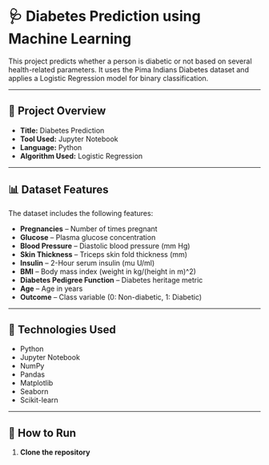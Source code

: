 
# 🩺 Diabetes Prediction using Machine Learning

This project predicts whether a person is diabetic or not based on several health-related parameters. It uses the Pima Indians Diabetes dataset and applies a Logistic Regression model for binary classification.

---

## 📂 Project Overview

- **Title:** Diabetes Prediction
- **Tool Used:** Jupyter Notebook
- **Language:** Python
- **Algorithm Used:** Logistic Regression

---

## 📊 Dataset Features

The dataset includes the following features:

- **Pregnancies** – Number of times pregnant
- **Glucose** – Plasma glucose concentration
- **Blood Pressure** – Diastolic blood pressure (mm Hg)
- **Skin Thickness** – Triceps skin fold thickness (mm)
- **Insulin** – 2-Hour serum insulin (mu U/ml)
- **BMI** – Body mass index (weight in kg/(height in m)^2)
- **Diabetes Pedigree Function** – Diabetes heritage metric
- **Age** – Age in years
- **Outcome** – Class variable (0: Non-diabetic, 1: Diabetic)

---

## 🧰 Technologies Used

- Python
- Jupyter Notebook
- NumPy
- Pandas
- Matplotlib
- Seaborn
- Scikit-learn

---

## 🚀 How to Run

1. **Clone the repository**  
